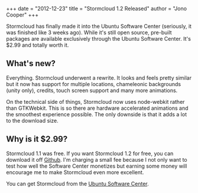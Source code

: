 +++
date = "2012-12-23"
title = "Stormcloud 1.2 Released"
author = "Jono Cooper"
+++

Stormcloud has finally made it into the Ubuntu Software Center (seriously, it was finished like 3 weeks ago). While it's still open source, pre-built packages are available exclusively through the Ubuntu Software Center. It's $2.99 and totally worth it.

## What's new?
Everything. Stormcloud underwent a rewrite. It looks and feels pretty similar but it now has support for multiple locations, chameleonic backgrounds (unity only), credits, touch screen support and many more animations.

On the technical side of things, Stormcloud now uses node-webkit rather than GTKWebkit. This is so there are hardware accelerated animations and the smoothest experience possible. The only downside is that it adds a lot to the download size.

## Why is it $2.99?
Stormcloud 1.1 was free. If you want Stormcloud 1.2 for free, you can download it off [Github](https://github.com/consindo/stormcloud). I'm charging a small fee because I not only want to test how well the Software Center monetizes but earning some money will encourage me to make Stormcloud even more excellent.

You can get Stormcloud from the [Ubuntu Software Center](https://apps.ubuntu.com/cat/applications/stormcloud/).
